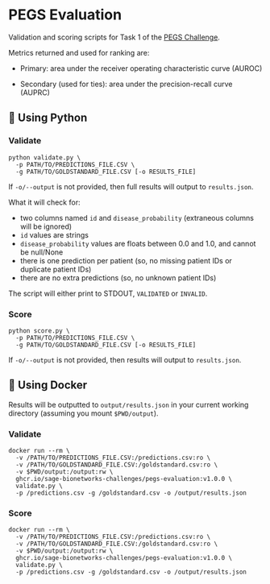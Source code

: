 # PEGS Evaluation
Validation and scoring scripts for Task 1 of the [PEGS Challenge](https://www.synapse.org/pegs).

Metrics returned and used for ranking are:

* Primary: area under the receiver operating characteristic curve (AUROC)

* Secondary (used for ties): area under the precision-recall curve (AUPRC)

## 🐍 Using Python

### Validate

```text
python validate.py \
  -p PATH/TO/PREDICTIONS_FILE.CSV \
  -g PATH/TO/GOLDSTANDARD_FILE.CSV [-o RESULTS_FILE]
```

If `-o/--output` is not provided, then full results will output to `results.json`.

What it will check for:

* two columns named `id` and `disease_probability` (extraneous columns will be ignored)
* `id` values are strings
* `disease_probability` values are floats between 0.0 and 1.0, and cannot be null/None
* there is one prediction per patient (so, no missing patient IDs or duplicate patient IDs)
* there are no extra predictions (so, no unknown patient IDs)

The script will either print to STDOUT, `VALIDATED` or `INVALID`.

### Score

```text
python score.py \
  -p PATH/TO/PREDICTIONS_FILE.CSV \
  -g PATH/TO/GOLDSTANDARD_FILE.CSV [-o RESULTS_FILE]
```

If `-o/--output` is not provided, then results will output to `results.json`.

## 🐳 Using Docker 

Results will be outputted to `output/results.json` in your current working directory (assuming you mount `$PWD/output`).

### Validate

```
docker run --rm \
  -v /PATH/TO/PREDICTIONS_FILE.CSV:/predictions.csv:ro \
  -v /PATH/TO/GOLDSTANDARD_FILE.CSV:/goldstandard.csv:ro \
  -v $PWD/output:/output:rw \
  ghcr.io/sage-bionetworks-challenges/pegs-evaluation:v1.0.0 \
  validate.py \
  -p /predictions.csv -g /goldstandard.csv -o /output/results.json
```

### Score

```
docker run --rm \
  -v /PATH/TO/PREDICTIONS_FILE.CSV:/predictions.csv:ro \
  -v /PATH/TO/GOLDSTANDARD_FILE.CSV:/goldstandard.csv:ro \
  -v $PWD/output:/output:rw \
  ghcr.io/sage-bionetworks-challenges/pegs-evaluation:v1.0.0 \
  validate.py \
  -p /predictions.csv -g /goldstandard.csv -o /output/results.json
```
